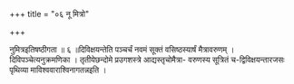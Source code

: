 +++
title = "०६ नू मित्रो"

+++

नुमित्रइतिषष्ठीगता ॥ ६ ॥दिविक्षयन्तेति पञ्चर्चं नवमं सूक्तं वसिष्ठस्यार्षं मैत्रावरुणम् । दिविपञ्चेत्यनुक्रमणिका । तृतीयेछन्दोमे प्रउगशस्त्रे आद्यस्तृचोमैत्रा- वरुणस्य सूत्रितं च-द्विविक्षयन्तारजसः पृथिव्या माविश्ववाराश्विनागतन्नइति ।